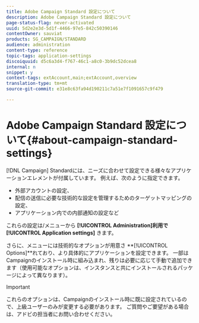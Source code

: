 ```yaml
---
title: Adobe Campaign Standard 設定について
description: Adobe Campaign Standard 設定について
page-status-flag: never-activated
uuid: 5d2e2e3d-5d1f-4466-97e5-842c50390146
contentOwner: sauviat
products: SG_CAMPAIGN/STANDARD
audience: administration
content-type: reference
topic-tags: application-settings
discoiquuid: d5c6a3d4-f767-46c1-a8c0-3b9dc52dcea8
internal: n
snippet: y
context-tags: extAccount,main;extAccount,overview
translation-type: tm+mt
source-git-commit: e31e8c63fa94d190211c7a51e7f1091657c9f479

---
```



# Adobe Campaign Standard 設定について{#about-campaign-standard-settings}

[!DNL Campaign] Standardには、ニーズに合わせて設定できる様々なアプリケーションエレメントが付属しています。 例えば、次のように指定できます。

* 外部アカウントの設定、
* 配信の送信に必要な技術的な設定を管理するためのターゲットマッピングの設定、
* アプリケーション内での内部通知の設定など

これらの設定は/メニューから **[!UICONTROL Administration]**利用で**[!UICONTROL Application settings]** きます。

さらに、メニューには技術的なオプションが用意さ **[!UICONTROL Options]**れており、より具体的にアプリケーションを設定できます。 一部はCampaignのインストール時に組み込まれ、残りは必要に応じて手動で追加できます（使用可能なオプションは、インスタンスと共にインストールされるパッケージによって異なります）。

>[!IMPORTANT]
>
>これらのオプションは、Campaignのインストール時に既に設定されているので、上級ユーザーのみが変更する必要があります。 ご質問やご要望がある場合は、アドビの担当者にお問い合わせください。
